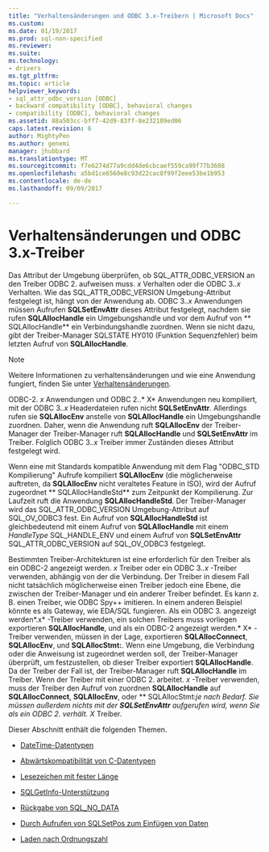 ```yaml
---
title: "Verhaltensänderungen und ODBC 3.x-Treibern | Microsoft Docs"
ms.custom: 
ms.date: 01/19/2017
ms.prod: sql-non-specified
ms.reviewer: 
ms.suite: 
ms.technology:
- drivers
ms.tgt_pltfrm: 
ms.topic: article
helpviewer_keywords:
- sql_attr_odbc_version [ODBC]
- backward compatibility [ODBC], behavioral changes
- compatibility [ODBC], behavioral changes
ms.assetid: 88a503cc-bff7-42d9-83ff-8e232109ed06
caps.latest.revision: 6
author: MightyPen
ms.author: genemi
manager: jhubbard
ms.translationtype: MT
ms.sourcegitcommit: f7e6274d77a9cdd4de6cbcaef559ca99f77b3608
ms.openlocfilehash: a5bd1ce6560e8c93d22cac8f99f2eee53be1b953
ms.contentlocale: de-de
ms.lasthandoff: 09/09/2017

---
```

# <a name="behavioral-changes-and-odbc-3x-drivers"></a>Verhaltensänderungen und ODBC 3.x-Treiber
Das Attribut der Umgebung überprüfen, ob SQL_ATTR_ODBC_VERSION an den Treiber ODBC 2. aufweisen muss. *x* Verhalten oder die ODBC 3.*.x* Verhalten. Wie das SQL_ATTR_ODBC_VERSION Umgebung-Attribut festgelegt ist, hängt von der Anwendung ab. ODBC 3.*.x* Anwendungen müssen Aufrufen **SQLSetEnvAttr** dieses Attribut festgelegt, nachdem sie rufen **SQLAllocHandle** ein Umgebungshandle und vor dem Aufruf von ** SQLAllocHandle** ein Verbindungshandle zuordnen. Wenn sie nicht dazu, gibt der Treiber-Manager SQLSTATE HY010 (Funktion Sequenzfehler) beim letzten Aufruf von **SQLAllocHandle**.  
  
> [!NOTE]  
>  Weitere Informationen zu verhaltensänderungen und wie eine Anwendung fungiert, finden Sie unter [Verhaltensänderungen](../../../odbc/reference/develop-app/behavioral-changes.md).  
  
 ODBC-2. *x* Anwendungen und ODBC 2..* X* Anwendungen neu kompiliert, mit der ODBC 3.*.x* Headerdateien rufen nicht **SQLSetEnvAttr**. Allerdings rufen sie **SQLAllocEnv** anstelle von **SQLAllocHandle** ein Umgebungshandle zuordnen. Daher, wenn die Anwendung ruft **SQLAllocEnv** der Treiber-Manager der Treiber-Manager ruft **SQLAllocHandle** und **SQLSetEnvAttr** im Treiber. Folglich ODBC 3.*.x* Treiber immer Zuständen dieses Attribut festgelegt wird.  
  
 Wenn eine mit Standards kompatible Anwendung mit dem Flag "ODBC_STD Kompilierung" Aufrufe kompiliert **SQLAllocEnv** (die möglicherweise auftreten, da **SQLAllocEnv** nicht veraltetes Feature in ISO), wird der Aufruf zugeordnet ** SQLAllocHandleStd** zum Zeitpunkt der Kompilierung. Zur Laufzeit ruft die Anwendung **SQLAllocHandleStd**. Der Treiber-Manager wird das SQL_ATTR_ODBC_VERSION Umgebung-Attribut auf SQL_OV_ODBC3 fest. Ein Aufruf von **SQLAllocHandleStd** ist gleichbedeutend mit einem Aufruf von **SQLAllocHandle** mit einem *HandleType* SQL_HANDLE_ENV und einem Aufruf von **SQLSetEnvAttr** SQL_ATTR_ODBC_VERSION auf SQL_OV_ODBC3 festgelegt.  
  
 Bestimmten Treiber-Architekturen ist eine erforderlich für den Treiber als ein ODBC-2 angezeigt werden. *x* Treiber oder ein ODBC 3.*.x* -Treiber verwenden, abhängig von der die Verbindung. Der Treiber in diesem Fall nicht tatsächlich möglicherweise einen Treiber jedoch eine Ebene, die zwischen der Treiber-Manager und ein anderer Treiber befindet. Es kann z. B. einen Treiber, wie ODBC Spy++ imitieren. In einem anderen Beispiel könnte es als Gateway, wie EDA/SQL fungieren. Als ein ODBC 3. angezeigt werden*.x* -Treiber verwenden, ein solchen Treibers muss vorliegen exportieren **SQLAllocHandle**, und als ein ODBC-2 angezeigt werden.* X* -Treiber verwenden, müssen in der Lage, exportieren **SQLAllocConnect**, **SQLAllocEnv**, und **SQLAllocStmt:**. Wenn eine Umgebung, die Verbindung oder die Anweisung ist zugeordnet werden soll, der Treiber-Manager überprüft, um festzustellen, ob dieser Treiber exportiert **SQLAllocHandle**. Da der Treiber der Fall ist, der Treiber-Manager ruft **SQLAllocHandle** im Treiber. Wenn der Treiber mit einer ODBC 2. arbeitet. *x* -Treiber verwenden, muss der Treiber den Aufruf von zuordnen **SQLAllocHandle** auf **SQLAllocConnect**, **SQLAllocEnv**, oder ** SQLAllocStmt:**je nach Bedarf. Sie müssen außerdem nichts mit der **SQLSetEnvAttr** aufgerufen wird, wenn Sie als ein ODBC 2. verhält.* X* Treiber.  
  
 Dieser Abschnitt enthält die folgenden Themen.  
  
-   [DateTime-Datentypen](../../../odbc/reference/appendixes/datetime-data-types.md)  
  
-   [Abwärtskompatibilität von C-Datentypen](../../../odbc/reference/appendixes/backward-compatibility-of-c-data-types.md)  
  
-   [Lesezeichen mit fester Länge](../../../odbc/reference/appendixes/fixed-length-bookmarks.md)  
  
-   [SQLGetInfo-Unterstützung](../../../odbc/reference/appendixes/sqlgetinfo-support.md)  
  
-   [Rückgabe von SQL_NO_DATA](../../../odbc/reference/appendixes/returning-sql-no-data.md)  
  
-   [Durch Aufrufen von SQLSetPos zum Einfügen von Daten](../../../odbc/reference/appendixes/calling-sqlsetpos-to-insert-data.md)  
  
-   [Laden nach Ordnungszahl](../../../odbc/reference/appendixes/loading-by-ordinal.md)
